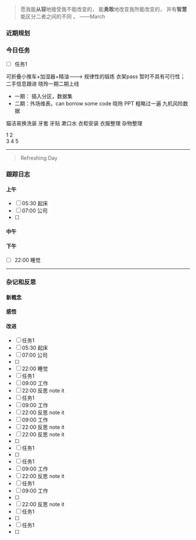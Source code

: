 > 愿我能**从容**地接受我不能改变的，
>          能**勇敢**地改变我所能改变的，
>          并有**智慧**能区分二者之间的不同 。 ——March


### 近期规划



### 今日任务
- [ ] 任务1


可折叠小推车+加湿器+精油---> 规律性的锻炼
衣架pass  暂时不具有可行性；
二手信息跟进
晓玲一期二期上线
- 一期： 插入分区，数据集
- 二期：外场维表。can borrow some code
晓玲 PPT 粗略过一遍
九机风险数据



猫洁易换洗装
牙套 牙贴  漱口水
衣柜安装 衣服整理  杂物整理 




1 2  
3
4
5



---------

> Refreshing Day 

### 跟踪日志

#### 上午
- [ ] 05:30 起床
- [ ] 07:00 公司
- [ ] 

#### 中午



#### 下午
- [ ] 22:00 睡觉





-------

### 杂记和反思


#### 新概念


#### 感悟


#### 改进

- [ ] 任务1
- [ ] 05:30 起床
- [ ] 07:00 公司
- [ ] 
- [ ] 22:00 睡觉
- [ ] 任务1
- [ ] 09:00 工作
- [ ] 22:00 反思 note it
- [ ] 任务1
- [ ] 09:00 工作
- [ ] 22:00 反思 note it
- [ ] 09:00 工作
- [ ] 22:00 反思 note it
- [ ] 22:00 反思 note it
- [ ] 
- [ ] 任务1
- [ ] 
- [ ] 任务1
- [ ] 09:00 工作
- [ ] 22:00 反思 note it
- [ ] 任务1
- [ ] 09:00 工作
- [ ] 
- [ ] 22:00 反思 note it
- [ ] 任务1
- [ ] 
- [ ] 任务1
- [ ] 